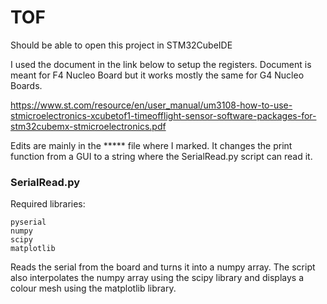 # TOF

Should be able to open this project in STM32CubeIDE

I used the document in the link below to setup the registers. Document is meant for F4 Nucleo Board but it works mostly the same for G4 Nucleo Boards.

https://www.st.com/resource/en/user_manual/um3108-how-to-use-stmicroelectronics-xcubetof1-timeofflight-sensor-software-packages-for-stm32cubemx-stmicroelectronics.pdf

Edits are mainly in the ***** file where I marked. It changes the print function from a GUI to a string where the SerialRead.py script can read it.

### SerialRead.py
Required libraries:

```
pyserial
numpy
scipy
matplotlib
```

Reads the serial from the board and turns it into a numpy array. The script also interpolates the numpy array using the scipy library and displays a colour mesh using the matplotlib library. 
